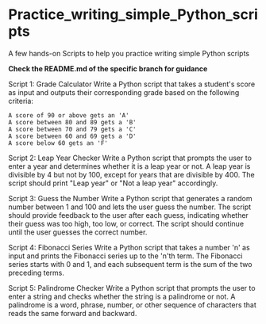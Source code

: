 # Practice_writing_simple_Python_scripts
A few hands-on Scripts to help you practice writing simple Python scripts

**Check the README.md of the specific branch for guidance**

Script 1: Grade Calculator
Write a Python script that takes a student's score as input and outputs their corresponding grade based on the following criteria:
```
A score of 90 or above gets an 'A'
A score between 80 and 89 gets a 'B'
A score between 70 and 79 gets a 'C'
A score between 60 and 69 gets a 'D'
A score below 60 gets an 'F'
```
Script 2: Leap Year Checker
Write a Python script that prompts the user to enter a year and determines whether it is a leap year or not. A leap year is divisible by 4 but not by 100, except for years that are divisible by 400. The script should print "Leap year" or "Not a leap year" accordingly.

Script 3: Guess the Number
Write a Python script that generates a random number between 1 and 100 and lets the user guess the number. The script should provide feedback to the user after each guess, indicating whether their guess was too high, too low, or correct. The script should continue until the user guesses the correct number.

Script 4: Fibonacci Series
Write a Python script that takes a number 'n' as input and prints the Fibonacci series up to the 'n'th term. The Fibonacci series starts with 0 and 1, and each subsequent term is the sum of the two preceding terms.

Script 5: Palindrome Checker
Write a Python script that prompts the user to enter a string and checks whether the string is a palindrome or not. A palindrome is a word, phrase, number, or other sequence of characters that reads the same forward and backward.